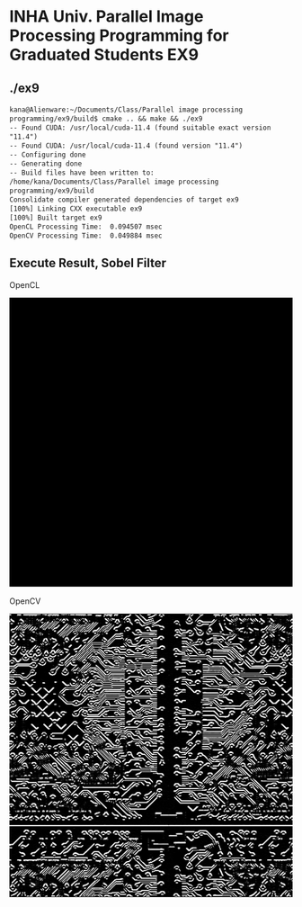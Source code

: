 # INHA Univ. Parallel Image Processing Programming for Graduated Students EX9

## ./ex9

```
kana@Alienware:~/Documents/Class/Parallel image processing programming/ex9/build$ cmake .. && make && ./ex9
-- Found CUDA: /usr/local/cuda-11.4 (found suitable exact version "11.4")
-- Found CUDA: /usr/local/cuda-11.4 (found version "11.4")
-- Configuring done
-- Generating done
-- Build files have been written to: /home/kana/Documents/Class/Parallel image processing programming/ex9/build
Consolidate compiler generated dependencies of target ex9
[100%] Linking CXX executable ex9
[100%] Built target ex9
OpenCL Processing Time:  0.094507 msec
OpenCV Processing Time:  0.049884 msec
```

## Execute Result, Sobel Filter

<p align="center">
  <p>OpenCL</p>
  <img src="./result/OpenCL.jpg"/>
  <p>OpenCV</p>
  <img src="./result/OpenCV.jpg"/>
</p>
